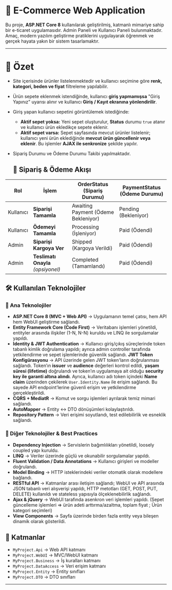# 🛒 E-Commerce Web Application

Bu proje, **ASP.NET Core 8** kullanılarak geliştirilmiş, katmanlı mimariye sahip bir e-ticaret uygulamasıdır. Admin Paneli ve Kullanıcı Paneli bulunmaktadır.
Amaç, modern yazılım geliştirme pratiklerini uygulayarak öğrenmek ve gerçek hayata yakın bir sistem tasarlamaktır.  

---

# 🛒 Özet

- Site içerisinde ürünler listelenmektedir ve kullanıcı seçimine göre **renk, kategori, beden ve fiyat** filtreleme yapılabilir.  
- Ürün sepete eklenmek istendiğinde, kullanıcı **giriş yapmamışsa** "Giriş Yapınız" uyarısı alınır ve kullanıcı **Giriş / Kayıt ekranına yönlendirilir**.  
- Giriş yapan kullanıcı sepetini görüntülemek istediğinde:  
  - **Aktif sepet yoksa:** Yeni sepet oluşturulur, **Status** durumu `true` atanır ve kullanıcı ürün ekledikçe sepete eklenir.  
  - **Aktif sepet varsa:** Sepet sayfasında mevcut ürünler listelenir; kullanıcı yeni ürün eklediğinde **mevcut ürün güncellenir veya eklenir**. Bu işlemler **AJAX ile senkronize** şekilde yapılır.
- Sipariş Durumu ve Ödeme Durumu Takibi yapılmaktadır.


    ## 🛒 Sipariş & Ödeme Akışı

| Rol      | İşlem                           | OrderStatus (Sipariş Durumu)     | PaymentStatus (Ödeme Durumu) |
|----------|---------------------------------|----------------------------------|------------------------------|
| Kullanıcı | **Siparişi Tamamla**            | Awaiting Payment (Ödeme Bekleniyor) | Pending (Bekleniyor)        |
| Kullanıcı | **Ödemeyi Tamamla**             | Processing (İşleniyor)             | Paid (Ödendi)               |
| Admin    | **Siparişi Kargoya Ver**         | Shipped (Kargoya Verildi)          | Paid (Ödendi)               |
| Admin    | **Teslimatı Onayla** *(opsiyonel)* | Completed (Tamamlandı)             | Paid (Ödendi)               |
  


## 🛠️ Kullanılan Teknolojiler

### 🔹 Ana Teknolojiler
- **ASP.NET Core 8 (MVC + Web API)** → Uygulamanın temel çatısı, hem API hem WebUI geliştirme sağlandı.  
- **Entity Framework Core (Code First)** → Veritabanı işlemleri yönetildi, entityler arasında ilişkiler (1-N, N-N) kuruldu ve LINQ ile sorgulamalar yapıldı.  
- **Identity & JWT Authentication** → Kullanıcı giriş/çıkış süreçlerinde token tabanlı kimlik doğrulama yapıldı; ayrıca admin controller tarafında yetkilendirme ve sepet işlemlerinde güvenlik sağlandı.
  **JWT Token Konfigürasyonu** → API üzerinde gelen JWT token'ların doğrulanması sağlandı. 
  Token’ın **issuer** ve **audience** değerleri kontrol edildi, **yaşam süresi (lifetime)** doğrulandı ve token’ın uygulamaya ait olduğu **security key ile garanti altına alındı**. 
  Ayrıca, kullanıcı adı token içindeki **Name claim** üzerinden çekilerek `User.Identity.Name` ile erişim sağlandı. 
  Bu sayede API endpoint’lerine güvenli erişim ve yetkilendirme gerçekleştirildi. 
- **CQRS + MediatR** → Komut ve sorgu işlemleri ayrılarak temiz mimari sağlandı.  
- **AutoMapper** → Entity ↔ DTO dönüşümleri kolaylaştırıldı.  
- **Repository Pattern** → Veri erişimi soyutlandı, test edilebilirlik ve esneklik sağlandı.  

### 🔹 Diğer Teknolojiler & Best Practices
- **Dependency Injection** → Servislerin bağımlılıkları yönetildi, loosely coupled yapı kuruldu.  
- **LINQ** → Veriler üzerinde güçlü ve okunabilir sorgulamalar yapıldı.  
- **Fluent Validation / Data Annotations** → Kullanıcı girişleri ve modeller doğrulandı.  
- **Model Binding** → HTTP isteklerindeki veriler otomatik olarak modellere bağlandı.  
- **RESTful API** → Katmanlar arası iletişim sağlandı; WebUI ve API arasında JSON tabanlı veri alışverişi yapıldı, HTTP metotları (GET, POST, PUT, DELETE) kullanıldı ve stateless yapısıyla ölçeklenebilirlik sağlandı.
- **Ajax & jQuery** → WebUI tarafında asenkron veri işlemleri yapıldı. (Sepet güncelleme işlemleri => ürün adeti arttırma/azaltma, toplam fiyat ; Ürün kategori seçimleri)
- **View Components** → Sayfa üzerinde birden fazla entity veya bileşen dinamik olarak gösterildi.  

## 📂 Katmanlar
- `MyProject.Api` → Web API katmanı  
- `MyProject.WebUI` → MVC/WebUI katmanı  
- `MyProject.Business` → İş kuralları katmanı  
- `MyProject.DataAccess` → Veri erişim katmanı  
- `MyProject.Entity` → Entity sınıfları  
- `MyProject.DTO` → DTO sınıfları  

---





